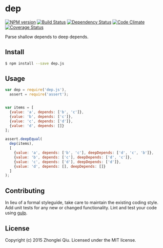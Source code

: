 # dep 
[![NPM version][npm-image]][npm-url] [![Build Status][travis-image]][travis-url] [![Dependency Status][daviddm-url]][daviddm-image] [![Code Climate][climate-image]][climate-url] [![Coverage Status][coveralls-image]][coveralls-url]

Parse shallow depends to deep depends.


## Install

```bash
$ npm install --save dep.js
```


## Usage

```javascript
var dep = require('dep.js'),
  assert = require('assert');


var items = [
  {value: 'a', depends: ['b', 'c']},
  {value: 'b', depends: ['c']},
  {value: 'c', depends: ['d']},
  {value: 'd', depends: []}
];

assert.deepEqual(
  dep(items),
  [
    {value: 'a', depends: ['b', 'c'], deepDepends: ['d', 'c', 'b']},
    {value: 'b', depends: ['c'], deepDepends: ['d', 'c']},
    {value: 'c', depends: ['d'], deepDepends: ['d']},
    {value: 'd', depends: [], deepDepends: []}
  ]
);
```

## Contributing

In lieu of a formal styleguide, take care to maintain the existing coding style. Add unit tests for any new or changed functionality. Lint and test your code using [gulp](http://gulpjs.com/).


## License

Copyright (c) 2015 Zhonglei Qiu. Licensed under the MIT license.


[climate-url]: https://codeclimate.com/github/qiu8310/dep
[climate-image]: https://codeclimate.com/github/qiu8310/dep/badges/gpa.svg
[npm-url]: https://npmjs.org/package/dep
[npm-image]: https://badge.fury.io/js/dep.svg
[travis-url]: https://travis-ci.org/qiu8310/dep
[travis-image]: https://travis-ci.org/qiu8310/dep.svg?branch=master
[daviddm-url]: https://david-dm.org/qiu8310/dep.svg?theme=shields.io
[daviddm-image]: https://david-dm.org/qiu8310/dep
[coveralls-url]: https://coveralls.io/r/qiu8310/dep
[coveralls-image]: https://coveralls.io/repos/qiu8310/dep/badge.png
